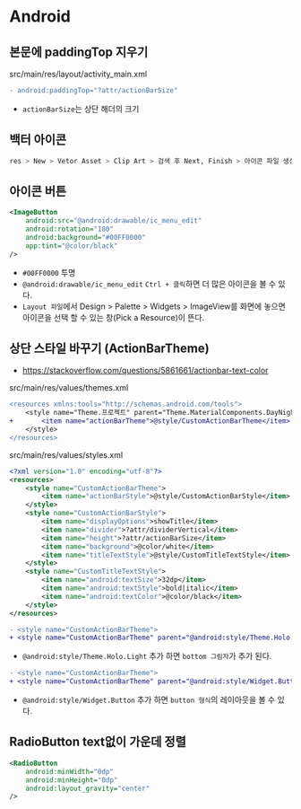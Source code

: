 # Android

## 본문에 paddingTop 지우기
src/main/res/layout/activity_main.xml
```diff
- android:paddingTop="?attr/actionBarSize"
```
* `actionBarSize`는 상단 해더의 크기

## 백터 아이콘
```sh
res > New > Vetor Asset > Clip Art > 검색 후 Next, Finish > 아이콘 파일 생성
```

## 아이콘 버튼
```xml
<ImageButton
    android:src="@android:drawable/ic_menu_edit"
    android:rotation="180"
    android:background="#00FF0000"
    app:tint="@color/black"
/>
```
* `#00FF0000` 투명
* `@android:drawable/ic_menu_edit` `Ctrl + 클릭`하면 더 많은 아이콘을 볼 수 있다.
* `Layout 파일`에서 Design > Palette > Widgets > ImageView를 화면에 놓으면 아이콘을 선택 할 수 있는 창(Pick a Resource)이 뜬다.

## 상단 스타일 바꾸기 (ActionBarTheme)
* https://stackoverflow.com/questions/5861661/actionbar-text-color

src/main/res/values/themes.xml
```diff
<resources xmlns:tools="http://schemas.android.com/tools">
    <style name="Theme.프로젝트" parent="Theme.MaterialComponents.DayNight.DarkActionBar">
+       <item name="actionBarTheme">@style/CustomActionBarTheme</item>
    </style>
</resources>
```

src/main/res/values/styles.xml
```xml
<?xml version="1.0" encoding="utf-8"?>
<resources>
    <style name="CustomActionBarTheme">
        <item name="actionBarStyle">@style/CustomActionBarStyle</item>
    </style>
    <style name="CustomActionBarStyle">
        <item name="displayOptions">showTitle</item>
        <item name="divider">?attr/dividerVertical</item>
        <item name="height">?attr/actionBarSize</item>
        <item name="background">@color/white</item>
        <item name="titleTextStyle">@style/CustomTitleTextStyle</item>
    </style>
    <style name="CustomTitleTextStyle">
        <item name="android:textSize">32dp</item>
        <item name="android:textStyle">bold|italic</item>
        <item name="android:textColor">@color/black</item>
    </style>
</resources>
```

```diff
- <style name="CustomActionBarTheme">
+ <style name="CustomActionBarTheme" parent="@android:style/Theme.Holo.Light">
```
* `@android:style/Theme.Holo.Light` 추가 하면 `bottom 그림자`가 추가 된다.

```diff
- <style name="CustomActionBarTheme">
+ <style name="CustomActionBarTheme" parent="@android:style/Widget.Button">
```
* `@android:style/Widget.Button` 추가 하면 `button 형식`의 레이아웃을 볼 수 있다.

## RadioButton text없이 가운데 정렬
```xml
<RadioButton
    android:minWidth="0dp"
    android:minHeight="0dp"
    android:layout_gravity="center"
/>
```
